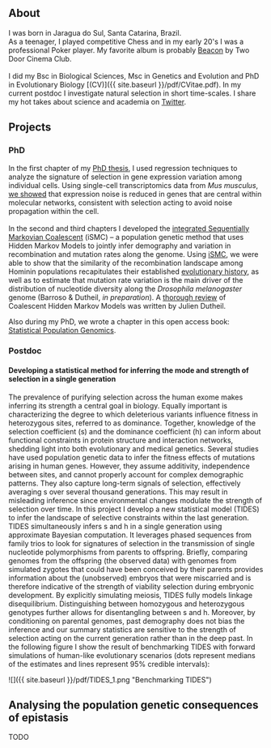 ## About
I was born in Jaragua do Sul, Santa Catarina, Brazil.
<br>
As a teenager, I played competitive Chess and in my early 20's I was a professional Poker player.
My favorite album is probably [Beacon](https://open.spotify.com/album/3Mdzwty8ag5QyAYLxThypm?si=pMxZbAt7SGejBGPalS8h7g) by Two Door Cinema Club.
<br><br>
I did my Bsc in Biological Sciences, Msc in Genetics and Evolution and PhD in Evolutionary Biology [(CV)]({{ site.baseurl }}/pdf/CVitae.pdf).
In my current postdoc I investigate natural selection in short time-scales. 
I share my hot takes about science and academia on [Twitter](https://twitter.com/gv_barroso).

## Projects

### PhD
In the first chapter of my [PhD thesis][phd], I used regression techniques to analyze the signature of selection in gene expression variation among individual cells. Using single-cell transcriptomics data from _Mus musculus_, [we showed](https://www.genetics.org/content/208/1/173) that expression noise is reduced in genes that are central within molecular networks, consistent with selection acting to avoid noise propagation within the cell.
<br><br>
In the second and third chapters I developed the [integrated Sequentially Markovian Coalescent][ismc] (iSMC) – a population genetic method that uses Hidden Markov Models to jointly infer demography and variation in recombination and mutation rates along the genome. Using [iSMC][ismc], we were able to show that the similarity of the recombination landscape among Hominin populations recapitulates their established [evolutionary history](https://journals.plos.org/plosgenetics/article?id=10.1371/journal.pgen.1008449), as well as to estimate that mutation rate variation is the main driver of the distribution of nucleotide diversity along the _Drosophila melanogaster_ genome (Barroso & Dutheil, _in preparation_). A [thorough review](https://arxiv.org/abs/2010.08359) of Coalescent Hidden Markov Models was written by Julien Dutheil.

Also during my PhD, we wrote a chapter in this open access book: [Statistical Population Genomics](https://link.springer.com/book/10.1007/978-1-0716-0199-0).

### Postdoc

#### Developing a statistical method for inferring the mode and strength of selection in a single generation 

The prevalence of purifying selection across the human exome makes inferring its strength a central goal in biology. Equally important is characterizing the degree to which deleterious variants influence fitness in heterozygous sites, referred to as dominance. Together, knowledge of the selection coefficient (s) and the dominance coefficient (h) can inform about functional constraints in protein structure and interaction networks, shedding light into both evolutionary and medical genetics. Several studies have used population genetic data to infer the fitness effects of mutations arising in human genes. However, they assume additivity, independence between sites, and cannot properly account for complex demographic patterns. They also capture long-term signals of selection, effectively averaging s over several thousand generations. This may result in misleading inference since environmental changes modulate the strength of selection over time. In this project I develop a new statistical model (TIDES) to infer the landscape of selective constraints within the last generation. TIDES simultaneously infers s and h in a single generation using approximate Bayesian computation. It leverages phased sequences from family trios to look for signatures of selection in the transmission of single nucleotide polymorphisms from parents to offspring. Briefly, comparing genomes from the offspring (the observed data) with genomes from simulated zygotes that could have been conceived by their parents provides information about the (unobserved) embryos that were miscarried and is therefore indicative of the strength of viability selection during embryonic development. By explicitly simulating meiosis, TIDES fully models linkage disequilibrium. Distinguishing between homozygous and heterozygous genotypes further allows for disentangling between s and h. Moreover, by conditioning on parental genomes, past demography does not bias the inference and our summary statistics are sensitive to the strength of selection acting on the current generation rather than in the deep past. In the following figure I show the result of benchmarking TIDES with forward simulations of human-like evolutionary scenarios (dots represent medians of the estimates and lines represent 95% credible intervals):

![]({{ site.baseurl }}/pdf/TIDES_1.png  "Benchmarking TIDES")

## Analysing the population genetic consequences of epistasis

TODO

[phd]: https://macau.uni-kiel.de/servlets/MCRFileNodeServlet/dissertation_derivate_00008280/Diss_GVB_Thesis.pdf
[ismc]: https://github.com/gvbarroso/iSMC
[tides]: https://github.com/gvbarroso/ABCDFE

